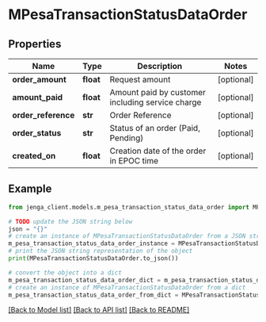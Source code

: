 # MPesaTransactionStatusDataOrder


## Properties

Name | Type | Description | Notes
------------ | ------------- | ------------- | -------------
**order_amount** | **float** | Request amount | [optional] 
**amount_paid** | **float** | Amount paid by customer including service charge | [optional] 
**order_reference** | **str** | Order Reference | [optional] 
**order_status** | **str** | Status of an order (Paid, Pending) | [optional] 
**created_on** | **float** | Creation date of the order in EPOC time | [optional] 

## Example

```python
from jenga_client.models.m_pesa_transaction_status_data_order import MPesaTransactionStatusDataOrder

# TODO update the JSON string below
json = "{}"
# create an instance of MPesaTransactionStatusDataOrder from a JSON string
m_pesa_transaction_status_data_order_instance = MPesaTransactionStatusDataOrder.from_json(json)
# print the JSON string representation of the object
print(MPesaTransactionStatusDataOrder.to_json())

# convert the object into a dict
m_pesa_transaction_status_data_order_dict = m_pesa_transaction_status_data_order_instance.to_dict()
# create an instance of MPesaTransactionStatusDataOrder from a dict
m_pesa_transaction_status_data_order_from_dict = MPesaTransactionStatusDataOrder.from_dict(m_pesa_transaction_status_data_order_dict)
```
[[Back to Model list]](../README.md#documentation-for-models) [[Back to API list]](../README.md#documentation-for-api-endpoints) [[Back to README]](../README.md)


